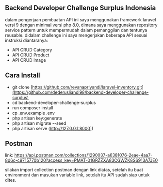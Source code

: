 ## Backend Developer Challenge Surplus Indonesia

dalam pengerjaan pembuatan API ini saya menggunakan framework laravel versi 9 dengan minimal versi php 8.0, dimana saya menggunakan repository service pattern untuk mempermudah dalam pemanggilan dan tentunya reusable. didalam challenge ini saya mengerjakan beberapa API sesuai instruksi diantaranya:
- API CRUD Category
- API CRUD Product
- API CRUD Image

## Cara Install
- git clone [https://github.com/revanapriyandi/laravel-inventory.git](https://github.com/dederusliandi98/backend-developer-challenge-surplus)
- cd backend-developer-challenge-surplus
- run composer install
- cp .env.example .env
- php artisan key:generate
- php artisan migrate --seed
- php artisan serve (http://127.0.0.1:8000])

## Postman
link: https://api.postman.com/collections/1290037-a6381076-2eae-4aa7-8d6c-c9715770b120?access_key=PMAT-01GRZZXA83CGWZK8S6913A7JE0

silakan import collection postman dengan link diatas, setelah itu buat environment dan masukan variable link, setelah itu API sudah siap untuk dites.
